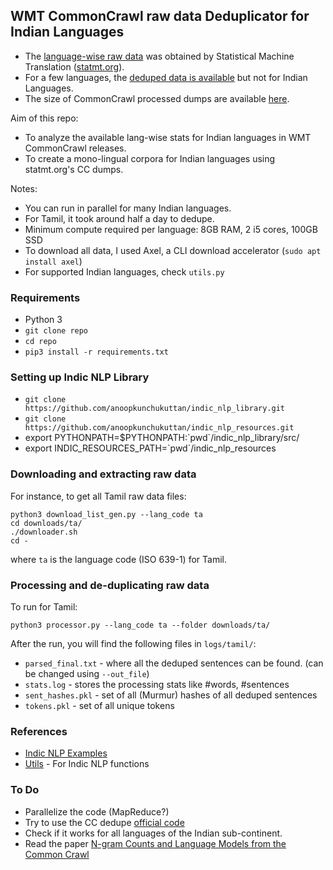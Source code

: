 ## WMT CommonCrawl raw data Deduplicator for Indian Languages

- The [language-wise raw data](http://data.statmt.org/ngrams/raw/) was obtained by Statistical Machine Translation ([statmt.org](https://statmt.org)).
- For a few languages, the [deduped data is available](http://statmt.org/ngrams/deduped/) but not for Indian Languages.
- The size of CommonCrawl processed dumps are available [here](http://statmt.org/ngrams/pages/raw-data.html).

Aim of this repo:
- To analyze the available lang-wise stats for Indian languages in WMT CommonCrawl releases.
- To create a mono-lingual corpora for Indian languages using statmt.org's CC dumps.

Notes:
- You can run in parallel for many Indian languages.
- For Tamil, it took around half a day to dedupe.
- Minimum compute required per language: 8GB RAM, 2 i5 cores, 100GB SSD
- To download all data, I used Axel, a CLI download accelerator (`sudo apt install axel`)
- For supported Indian languages, check `utils.py`

### Requirements
- Python 3
- `git clone repo`
- `cd repo`
- `pip3 install -r requirements.txt`

### Setting up Indic NLP Library
- `git clone https://github.com/anoopkunchukuttan/indic_nlp_library.git`
- `git clone https://github.com/anoopkunchukuttan/indic_nlp_resources.git`
- export PYTHONPATH=$PYTHONPATH:\`pwd\`/indic_nlp_library/src/
- export INDIC_RESOURCES_PATH=\`pwd\`/indic_nlp_resources

### Downloading and extracting raw data

For instance, to get all Tamil raw data files:
```
python3 download_list_gen.py --lang_code ta
cd downloads/ta/
./downloader.sh
cd -
```
where `ta` is the language code (ISO 639-1) for Tamil.

### Processing and de-duplicating raw data

To run for Tamil:
```
python3 processor.py --lang_code ta --folder downloads/ta/
```

After the run, you will find the following files in `logs/tamil/`:
- `parsed_final.txt` - where all the deduped sentences can be found. (can be changed using `--out_file`)
- `stats.log` - stores the processing stats like #words, #sentences
- `sent_hashes.pkl` - set of all (Murmur) hashes of all deduped sentences
- `tokens.pkl` - set of all unique tokens

### References
- [Indic NLP Examples](https://github.com/anoopkunchukuttan/indic_nlp_library/blob/master/contrib/indic_scraper_project_sample.ipynb)
- [Utils](https://github.com/divkakwani/indian-corpora/blob/master/corpora/utils.py) - For Indic NLP functions

### To Do
- Parallelize the code (MapReduce?)
- Try to use the CC dedupe [official code](https://github.com/kpu/preprocess/blob/master/preprocess/commoncrawl_dedupe_main.cc)
- Check if it works for all languages of the Indian sub-continent.
- Read the paper [N-gram Counts and Language Models from the Common Crawl](http://statmt.org/ngrams/BuckEtAl_LREC2014_CommonCrawlLM.pdf)